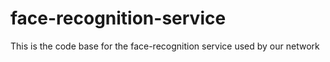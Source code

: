 # face-recognition-service
This is the code base for the face-recognition service used by our network
